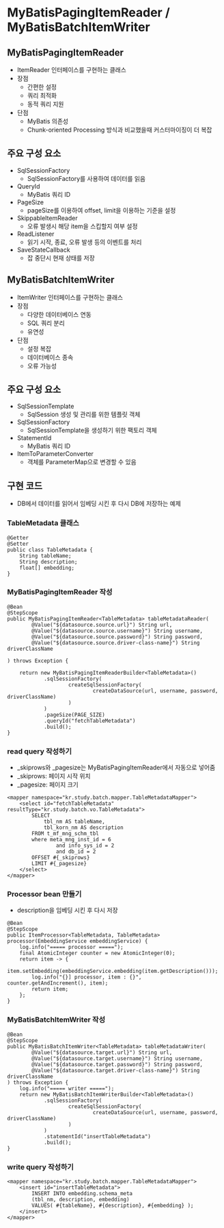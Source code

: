 # MyBatisPagingItemReader / MyBatisBatchItemWriter
## MyBatisPagingItemReader
- ItemReader 인터페이스를 구현하는 클래스
- 장점
  - 간편한 설정
  - 쿼리 최적화
  - 동적 쿼리 지원
- 단점
  - MyBatis 의존성
  - Chunk-oriented Processing 방식과 비교했을때 커스터마이징이 더 복잡
## 주요 구성 요소
- SqlSessionFactory
  - SqlSessionFactory를 사용하여 데이터를 읽음
- QueryId
  - MyBatis 쿼리 ID
- PageSize
  - pageSize를 이용하여 offset, limit을 이용하는 기준을 설정
- SkippableItemReader
  - 오류 발생시 해당 item을 스킵할지 여부 설정
- ReadListener
  - 읽기 시작, 종료, 오류 발생 등의 이벤트를 처리
- SaveStateCallback
  - 잡 중단시 현재 상태를 저장
## MyBatisBatchItemWriter
- ItemWriter 인터페이스를 구현하는 클래스
- 장점
  - 다양한 데이터베이스 연동
  - SQL 쿼리 분리
  - 유연성
- 단점
  - 설정 복잡
  - 데이터베이스 종속
  - 오류 가능성
## 주요 구성 요소
- SqlSessionTemplate
  - SqlSession 생성 및 관리를 위한 템플릿 객체
- SqlSessionFactory
  - SqlSessionTemplate을 생성하기 위한 팩토리 객체
- StatementId
  - MyBatis 쿼리 ID
- ItemToParameterConverter
  - 객체를 ParameterMap으로 변경할 수 있음
## 구현 코드
- DB에서 데이터를 읽어서 임베딩 시킨 후 다시 DB에 저장하는 예제
### TableMetadata 클래스
``` 
@Getter
@Setter
public class TableMetadata {
    String tableName;
    String description;
    float[] embedding;
}
```
### MyBatisPagingItemReader 작성
```
@Bean
@StepScope
public MyBatisPagingItemReader<TableMetadata> tableMetadataReader(
        @Value("${datasource.source.url}") String url,
        @Value("${datasource.source.username}") String username,
        @Value("${datasource.source.password}") String password,
        @Value("${datasource.source.driver-class-name}") String driverClassName

) throws Exception {
   
    return new MyBatisPagingItemReaderBuilder<TableMetadata>()
            .sqlSessionFactory(
                    createSqlSessionFactory(
                            createDataSource(url, username, password, driverClassName)
                    )
            )
            .pageSize(PAGE_SIZE)
            .queryId("fetchTableMetadata")
            .build();
}
```
### read query 작성하기
- _skiprows와 _pagesize는 MyBatisPagingItemReader에서 자동으로 넣어줌
- _skiprows: 페이지 시작 위치
- _pagesize: 페이지 크기
``` 
<mapper namespace="kr.study.batch.mapper.TableMetadataMapper">
    <select id="fetchTableMetadata" resultType="kr.study.batch.vo.TableMetadata">
        SELECT
            tbl_nm AS tableName,
            tbl_korn_nm AS description
        FROM t_mf_mng_schm_tbl
        where meta_mng_inst_id = 6
            	and info_sys_id = 2
            	and db_id = 2
        OFFSET #{_skiprows}
        LIMIT #{_pagesize}
    </select>
</mapper>
```
### Processor bean 만들기
- description을 임베딩 시킨 후 다시 저장
``` 
@Bean
@StepScope
public ItemProcessor<TableMetadata, TableMetadata> processor(EmbeddingService embeddingService) {
    log.info("===== processor =====");
    final AtomicInteger counter = new AtomicInteger(0);
    return item -> {
        item.setEmbedding(embeddingService.embedding(item.getDescription()));
        log.info("{}] processor, item : {}", counter.getAndIncrement(), item);
        return item;
    };
}
```
### MyBatisBatchItemWriter 작성
```
@Bean
@StepScope
public MyBatisBatchItemWriter<TableMetadata> tableMetadataWriter(
        @Value("${datasource.target.url}") String url,
        @Value("${datasource.target.username}") String username,
        @Value("${datasource.target.password}") String password,
        @Value("${datasource.target.driver-class-name}") String driverClassName
) throws Exception {
    log.info("===== writer =====");
    return new MyBatisBatchItemWriterBuilder<TableMetadata>()
            .sqlSessionFactory(
                    createSqlSessionFactory(
                            createDataSource(url, username, password, driverClassName)
                    )
            )
            .statementId("insertTableMetadata")
            .build();
}
```
### write query 작성하기
```
<mapper namespace="kr.study.batch.mapper.TableMetadataMapper">
    <insert id="insertTableMetadata">
        INSERT INTO embedding.schema_meta
        (tbl_nm, description, embedding)
        VALUES( #{tableName}, #{description}, #{embedding} );
    </insert>
</mapper>
```